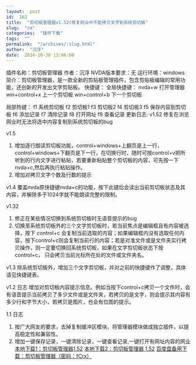 ```yaml
---
layout:  post
id:  162
title:  "剪切板管理器v1.52(修复网业中不能拷贝文字到系统剪切板"
slug:  "cm"
categories:  "插件下载"
tags:  ""
permalink:  "/archives/:slug.html"
author:  "沉浮"
date:  2014-10-30 13:06:00
---
```




插件名称：剪切板管理器
作者：沉浮
NVDA版本要求：无
运行环境：windows
简介：剪切板管理器，是一款全新的剪贴板管理插件，包含剪贴板编辑的常用功能，还创新的开发出文字剪贴板。
快捷键：
全局快捷键：
nvda+w 打开管理器
win+control+x 上一个剪切板
win+control+b 下一个剪切板

局部热键：
f1 系统剪切板
f2 剪切板1
f3 剪切板2
f4 剪切板3
f5 保存内容到剪切板
f6 添加记录
f7 清除记录
f8 打开网址
f9 查看记录
更新日志:
v1.52
修复在浏览网业时无法将选中内容复制到系统剪切板的bug

v1.5
1. 增加逐行朗读剪切板功能，control+windows+上翻页是上一行， control+windows+下翻页是下一行，在切换行时，随时可按control+v把所听到的行内文字进行粘贴，若要重新粘贴整个剪切板的内容，可先按一下nvda+c,然后再执行粘贴操作。
2. 增加对拷贝文字个数及行数的提示

v1.4
覆盖nvda原快捷键nvda+c的功能，按下此键后会读出当前剪切板状态及其内容，并解除多于1024字就不能朗读完整的限制。

v1.32
1. 修正在某些情况切换到系统剪切板时无语音提示的bug
2. 切换至系统剪切板外的三个文字剪切板时，若当前焦点是编辑框且有内容被选择，按下 control+c 会复制当前选取的内容；如果编辑框内没有选取任何内容，按下control+c则会复制当前行的内容；若是对准文件或是文件夹实行拷贝操作，则一定要切换回系统剪切板，如果在文字剪切板状态下按control+c， 只会拷贝当前光标所在处的文件或文件夹名。

v1.3
除系统剪切板外，增加三个文字剪切板，并对之前的快捷键作了调整，具体请见快捷键表。

v1.2 日志
增加对剪切板内容提示信息。例如当按下control+c拷贝一个文件时，会有语音提示当前拷贝了多少文件或是文件夹，若拷贝的是文字，则会提示其内容有多少行和字节大小，若拷贝是图片，也会有位图的提示。

1.1 日志
1. 按广大网友的要求，去掉复制缓冲区模块，将管理器模块做成独立插件，以提高稳定性和兼容性。
2. 增加一键保存记录，一键清除记录，一键查看记录,一键打开有网址内容的网业        
<a accesskey="x" href="http://12355939.d.yyupload.com/down/12355939/nvdacn/addons/剪切板管理器1.52.rar">本地下载1：剪切板管理器1.52</a>
<a accesskey="x" href="http://www.zd.hk/disk/?id=2uYjMfjE7nae">本地下载2：剪切板管理器 1.52</a>
<a accesskey="x" href="https://eyun.baidu.com/s/3i47z0B7">百度盘备用下载：剪切板管理器（密码：fCrx）</a>